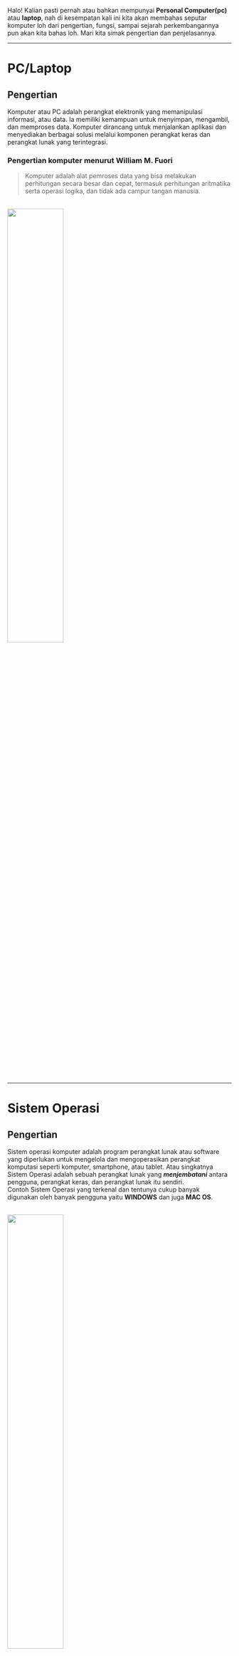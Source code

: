 Halo! Kalian pasti pernah atau bahkan mempunyai __Personal Computer(pc)__ atau __laptop__, nah di kesempatan kali ini kita akan membahas seputar komputer loh dari pengertian, fungsi, sampai sejarah perkembangannya pun akan kita bahas loh. Mari kita simak pengertian dan penjelasannya.

<hr>

# __PC/Laptop__
## Pengertian
Komputer atau PC adalah perangkat elektronik yang memanipulasi informasi, atau data. Ia memiliki kemampuan untuk menyimpan, mengambil, dan memproses data. Komputer dirancang untuk menjalankan aplikasi dan menyediakan berbagai solusi melalui komponen perangkat keras dan perangkat lunak yang terintegrasi.
<br>
### Pengertian komputer menurut William M. Fuori
> Komputer adalah alat pemroses data yang bisa melakukan perhitungan secara besar dan cepat, termasuk perhitungan aritmatika serta operasi logika, dan tidak ada campur tangan manusia.

<br>
<img src="pc.jpg" style="width:50%">

<hr>

# __Sistem Operasi__

## Pengertian
Sistem operasi komputer adalah program perangkat lunak atau software yang diperlukan untuk mengelola dan mengoperasikan perangkat komputasi seperti komputer, smartphone, atau tablet. Atau singkatnya Sistem Operasi adalah sebuah perangkat lunak yang __*menjembatani*__ antara pengguna, perangkat keras, dan perangkat lunak itu sendiri.
<br>
Contoh Sistem Operasi yang terkenal dan tentunya cukup banyak digunakan oleh banyak pengguna yaitu **WINDOWS** dan juga **MAC OS**.

<br>
<img src="os.jpg" style="width:50%">

<hr>

# __Prosesor(Processor)__
## Pengertian
Prosesor adalah **komponen utama** atau otak dari laptop / komputer Anda. Prosesor terletak tepat di tengah motherboard. Prosesor memiliki fungsi yang penting bagi seluruh operasi perangkat komputer karena semua perintah dimulai dari processor.
<br>

<img src="proc.jpg" style="width:50%">

## Kegunaan/fungsi
Fungsi processor secara umum adalah mengolah perintah yang masuk kemudian dikeluarkan berupa output yaitu pemberi perintah. Fungsi prosesor adalah:
1. Memastikan komputer bekerja dengan baik

2. Menjalankan proses informasi pada komputer

3. Memberikan perintah kepada tiap komponen komputer

4. Menjaga performa komputer

5. Menunjang kegiatan spesifik komputer

6. Mengolah perhitungan algoritma

7. Menjaga stabilitas komponen komputer

8.  Mendukung kebutuhan spesifik komputer
<hr>

# __Software__
## Pengertian
Software atau *Perangkat Lunak* adalah data yang diprogram, disimpan, dan diformat secara digital dengan fungsi tertentu. Perangkat ini sendiri tidak memiliki bentuk fisik, Anda bisa mengoperasikannya lewat perangkat komputer. Untuk pembuatannya sendiri, perangkat ini memerlukan bahasa pemrograman yang ditulis oleh seorang pemrogram/orang yang ahli akan bidang tersebut. Selanjutnya, perangkat tersebut dikompilasikan memakai aplikasi kompiler agat dapat menjadi kode yang bisa dikenali oleh mesin hardware/ perangkat keras. Yang dimaksud hardware/perangkat keras disini adalah Personal Computer/komputer.

>Nah udah tau dong software itu apa? Betul banget, software itu sering kita gunain sehari-hari setiap kita memakai gadget kita loh! Seperti Microsoft Word, Kalkulator, bahkan game yang sering kalian mainkan itu termasuk software.

<hr>

# __Hardware__
Nah tadi kan udah belajar dan tau tentang **Software** sekarang kita akan membahas lawan kata dari Software itu sendiri nih, yaitu __Hardware__, Yuk simak!

## Pengertian
Hardware atau yang lebih dikenal dengan sebutan perangkat keras adalah semua jenis komponen yang ada pada komputer yang mana bagian fisiknya dapat terlihat secara kasat mata atau dapat dirasakan secara langsung. Jadi bisa dikatakan jika hardware adalah peralatan fisik komputer yang berguna untuk melakukan proses input, proses, dan output.

Beberapa diantaranya seperti RAM, CPU, mouse, keyboard, scanner, monitor, printer, dan masih banyak lagi. Selain itu, hardware umumnya juga terlihat sebagai bentuk output dari setiap proses sistem operasi sebuah komputer. Akan tetapi untuk mendukung kerja perangkat tersebut tetap diperlukan software atau perangkat lunak tertentu. Dengan begitu setiap perintah yang diinginkan dapat beroperasi dengan baik.
<br>

<img src="hrd.jpg" style="width:70%">
<hr>

# __Penyimpanan Primer dan Sekunder__
## Pengertian
Di komputer, terdapat 2 jenis penyimpanan yaitu Primer dan Sekunder, apa perbedaannya? Mari kita simak penjelasannya.

### __Penyimpanan Primer__
Memory primer, atau primary memory adalah penyimpanan pada komputer yang tertuju pada RAM (Random Access Memory) dan ROM (Read Only Memory) sebagian besar alokasinya adalah pada RAM. Disebut memori primer karena jenis memory ini diakses secara langsung dan pertama kali oleh processor saat mengeksekusi sebuah perintah.  Tipe memory ini kemudian disebut juga sebagai main memory.

Memory primer, terbuat dari bahan semikonduktor dan terhubung dengan processor lewat Port pada motherboard, sifatnya adalah volatile (untuk jenis RAM) yang artinya data yang ada di dalamnya akan hilang saat arus listrik padam. Memory primer dibutuhkan untuk pengalokasian memori pemrosesan data secara cepat, sehingga yang ditekankan adalah kapasitas process dan kecepatannya bukan keamanan penyimpanan datanya.
<br>

### __Penyimpanan Sekunder__ 
Memory sekunder atau Secondary memory adalah penyimpanan pada komputer yang tertuju pada HDD (Hardisk) yaitu sebagai alokasi/tempat tersimpannnya data-data kita. Disebut memori Sekunder  karena jenis memori ini data-data/ file yang ada di dalamnyadapat diakses dan tersimpan secara permanen selama tidak menghapusnya.

Memory sekunder, terbuat dari bahan cakram keras terdiri dari sebuah poros (spindle) yang menjaga putaran piringan (platter) tempat data disimpan. Piringan terbuat dari bahan non-magnetis, biasanya alumunium alloy, chip/ic dan Controller. sifatnya adalah nonvolatile (untuk jenis HDD,FDD) yang artinya data yang ada di dalamnya akan tersimpan meskipun arus listrik padam. contoh memory sekunder adalah Hardisk, flashdisk, Disket,CDR ,CDRW dan DVD.

Perbedaan memory primer dan memory sekunder wallpaper Memory sekunder tidak dapat langsung diakses oleh CPU, untuk mengakses data yang berada di dalamnya, maka data di memory sekunder dipindahkan ke memory primer, kemudian dibaca dan dieksekusi oleh processor.
<hr>
<hr>
<br>

<hr>

# __Sejarah Perkembangan Komputer__

## Munculnya Komputer Pertama
Komputer pertama kali ditemukan pada 1822 oleh seorang ahli matematika asal Inggris, __Charles Babbage__. Mulanya, Babbage bermaksud untuk menciptakan sebuah mesin hitung bertenaga uap yang dapat menghitung tabel angka. Mesin tersebut kemudian ia beri nama __"Difference Engine 0"__ dan digadang-gadang sebagai komputer pertama di dunia. Bentuk Difference Engine 0 sendiri sangat jauh berbeda dari kebanyakan model komputer modern saat ini.
<br>

## Cikal bakal komputer digital
Cikal bakal komputer digital pertama dikembangkan pada 1930. Adalah __Alan Turing__ yang pertama kali mengembangkan mesin tersebut.Ia merupakan peneliti matematika yang sukses mengembangkan mesin yang dapat menjalankan sekumpulan perintah.Berkat kontribusinya, mesin tersebut kemudian diberi nama mesin Turing (Turing Machine), termasuk sebuah simulasi gagasannya yang bernama uji Turing.

Komputer digital pertama dikembangkan oleh Konrad Zuse, seorang insinyur mesin asal Jerman. Sebelum perang dunia kedua pecah, Zuse membangun komputer digital pertama bernama Z1 yang dapat diprogram.

Pada 1936 di ruang tamu orang tuanya di Berlin, ia merakit pelat logam, pin, dan menciptakan sebuah mesin yang dapat melakukan perhitungan tambah dan kurang.
<br>

## Lahirnya bahasa pemrograman
Pada 1954, bahasa pemrograman dicetuskan untuk pertama kalinya oleh ilmuwan komputer wanita bernama __Grace Hopper__. Bahasa pemrograman bernama COBOL ini hadir untuk membantu pengguna komputer dalam menyampaikan perintah dalam bahasa Inggris.

Selanjutnya, terciptalah bahasa pemrograman baru bernama __FORTRAN__, yang dikembangkan oleh tim pemrograman IBM yang dipimpin oleh John Backus pada tahun 1954.

Sampai pada 1965, komputer dikenal sebagai alat penunjang untuk para ahli matematika, insinyur, hingga masyarakat kalangan umum. Adapun komputer tersebut dikenal dengan nama Programma 101.
<br>

## Komputer Pribadi
Tahun 1970-an dapat dibilang sebagai era kelahiran komputer pribadi. Ditandai dengan munculnya Xerox Alto, sebuah komputer pribadi yang dapat menjalankan perintah seperti mengirimkan e-mail dan mencetak (print) dokumen. Satu hal yang paling beda dari Xerox Alto adalah desainnya yang sudah menyerupai komputer modern. Sebab, komputer ini telah dilengkapi dengan mouse, keyboard, serta layar.

Di tahun yang sama, beberapa penemuan besar turut terjadi. Beberapa di antaranya seperti diciptakannya disket, ethernet, serta chip Dynamic Access Memory (DRAM).

Sementara itu, Apple mulai didirikan pada tahun 1976 oleh Steve Jobs dan Steve Wozniak. Keduanya turut memperkenalkan Apple I, sebuah komputer single-circuit pertama.

Desain komputer pribadi kemudian disempurnakan oleh IBM, lewat sebuah perangkat bernama Acorn. Komputer ini sudah dilengkapi dengan chip Intel, dua slot disket, keyboard, serta layar monitor yang berwarna.

Berbagai penemuan lain kemudian ditemukan pada 1983. CD-ROM resmi hadir sebagai alat penyimpanan yang mampu menampung data hingga 550 MB. CD-ROM kemudian ditetapkan sebagai standar umum komputer.

Pada tahun yang sama, Microsoft resmi memperkenalkan Word, diikuti oleh Apple yang merilis Macintosh di tahun 1984. Macintosh dikenal sebagai komputer pertama yang dapat dikendalikan menggunakan mouse serta dilengkapi dengan antarmuka pengguna grafis.

Seakan tak mau ketinggalan, Microsoft turut meluncurkan sistem operasi Windows yang menawarkan keunggulan dari multi-tasking dan sudah dibekali dengan antarmuka grafis.

<br>

## Komputer era 2000-an
Memasuki abad ke-21, laju perkembangan perangkat komputer semakin pesat, seiring dengan perkembangan teknologi.

Penggunaan disket dan CD-ROM mulai tersisihkan oleh media penyimpanan portabel yang lebih canggih, yakni USB drive.

Sementara itu, Apple semakin gencar menelurkan inovasi terbaru lewat sistem operasi bernama Mac OS X. Microsoft pun sebagai kompetitor juga meluncurkan sistem operasi yang lebih modern, Windows XP.

Apple berhasil memimpin tren pasar berkat hadirnya iTunes. Kurang dari satu pekan setelah dirilis, aplikasi pemutar musik ini sudah digunakan untuk mengunduh lebih dari 1 juta judul lagu.

Beberapa aplikasi seperti YouTube, Mozilla Firefox, dan MySpace turut hadir di era modern ini.

Hingga pada 2006, tren penggunaan laptop semakin menjamur di masyarakat. Hal ini turut didorong oleh hadirnya perangkat laptop MacBook Pro yang diperkenalkan oleh Steve Jobs.
<br>

## Internet of things
Tahun 2011 ditandai sebagai tahun lahirnya berbagai penemuan Internet of Things (IoT). Nest Learning Thermostat yang hadir pada tahun ini kemudian dikenal sebagai perangkat IoT pertama di dunia.

Selanjutnya, berbagai produk IoT lainnya semakin menjamur di pasaran. Sebut saja seperti Apple Watch yang hadir pada 2015.

Untuk pertama kalinya, Apple turut mengumumkan iPadOS, sebuah sistem operasi yang dikhususkan untuk iPad.
<hr>
